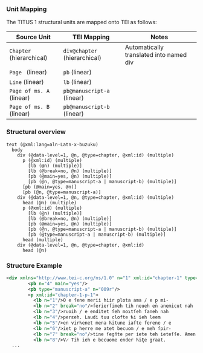 

### Unit Mapping
The TITUS 1 structural units are mapped onto TEI as follows:

| Source Unit | TEI Mapping | Notes |
|-------------|-------------|-------|
| `Chapter` (hierarchical) | `div@chapter` (hierarchical) | Automatically translated into named div |
| `Page ` (linear) | `pb` (linear) |  |
| `Line` (linear) | `lb` (linear) |  |
| `Page of ms. A` (linear) | `pb@manuscript-a` (linear) |  |
| `Page of ms. B` (linear) | `pb@manuscript-b` (linear) |  |

### Structural overview
```text
text (@xml:lang=aln-Latn-x-buzuku)
  body
    div (@data-level=1, @n, @type=chapter, @xml:id) (multiple)
      p (@xml:id) (multiple)
        [lb (@n) (multiple)]
        [lb (@break=no, @n) (multiple)]
        [pb (@main=yes, @n) (multiple)]
        [pb (@n, @type=manuscript-a | manuscript-b) (multiple)]
      [pb (@main=yes, @n)]
      [pb (@n, @type=manuscript-a)]
    div (@data-level=1, @n, @type=chapter, @xml:id) (multiple)
      head (@n) (multiple)
      p (@xml:id) (multiple)
        [lb (@n) (multiple)]
        [lb (@break=no, @n) (multiple)]
        [pb (@main=yes, @n) (multiple)]
        [pb (@n, @type=manuscript-a | manuscript-b) (multiple)]
        [pb (@type=manuscript-a | manuscript-b) (multiple)]
      head (multiple)
    div (@data-level=1, @n, @type=chapter, @xml:id)
      head (@n)
```

### Structure Example

```xml
<div xmlns="http://www.tei-c.org/ns/1.0" n="1" xml:id="chapter-1" type="chapter" data-level="1">
        <pb n="4" main="yes"/>
        <pb type="manuscript-a" n="009r"/>
        <p xml:id="chapter-1-p-1">
          <lb n="1"/>O e ſene merii hiir plota ama / e p̱ mi-
          <lb n="2" break="no"/>ſerierſimeh tih neueh en anemicut nah
          <lb n="3"/>ruoih / e enditet ſeh moɿtſeh ſaneh nah
          <lb n="4"/>perɛeh. Laudi tuu clofte ћi ieh leem
          <lb n="5"/>en virћenet mena ћitune iaſte ferene / e
          <lb n="6"/>iet p̱ herre me atet becuom / e meh ſpir-
          <lb n="7" break="no"/>tine ſegñte per iete teh ieteſſe. Amen.
          <lb n="8"/>V̷ Tih ieh e becuome ender ћiξe graat.
  ...
```
